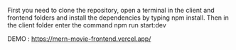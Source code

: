
First you need to clone the repository, open a terminal in the client and frontend folders and install the dependencies by typing npm install. Then in the client folder enter the command npm run start:dev

DEMO : https://mern-movie-frontend.vercel.app/